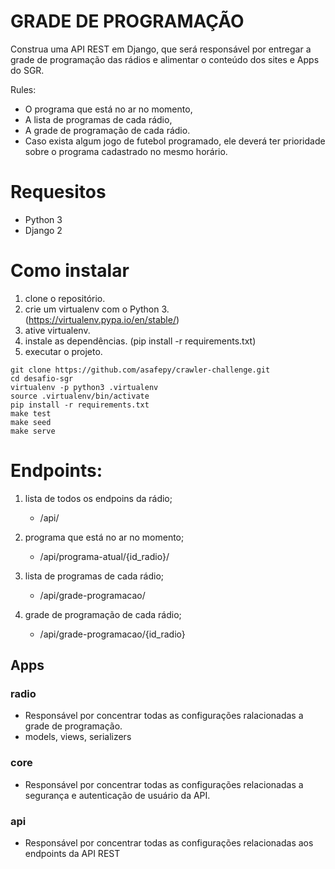 # GRADE DE PROGRAMAÇÃO

Construa uma API REST em Django, que será responsável por entregar a grade de programação das rádios e alimentar o conteúdo dos sites e Apps do SGR.

Rules:
 - O programa que está no ar no momento,
 - A lista de programas de cada rádio,
 - A grade de programação de cada rádio.
 - Caso exista algum jogo de futebol programado, ele deverá ter prioridade sobre o programa cadastrado no mesmo horário.
 
 
# Requesitos
 - Python 3
 - Django 2
 
# Como instalar

 1. clone o repositório.
 2. crie um virtualenv com o Python 3. (https://virtualenv.pypa.io/en/stable/)
 3. ative virtualenv.
 4. instale as dependências. (pip install -r requirements.txt)
 5. executar o projeto.
 
 ```console
 git clone https://github.com/asafepy/crawler-challenge.git
 cd desafio-sgr
 virtualenv -p python3 .virtualenv
 source .virtualenv/bin/activate
 pip install -r requirements.txt
 make test
 make seed
 make serve
```

# Endpoints:

1. lista de todos os endpoins da rádio;  
	- /api/

2. programa que está no ar no momento;
	- /api/programa-atual/{id_radio}/

3. lista de programas de cada rádio;  
	- /api/grade-programacao/
 
4. grade de programação de cada rádio;  
	- /api/grade-programacao/{id_radio}
        
## Apps
 
### radio
- Responsável por concentrar todas as configurações ralacionadas a grade de programação.
- models, views, serializers



### core
- Responsável por concentrar todas as configurações relacionadas a segurança e autenticação de usuário da API.


### api
- Responsável por concentrar todas as configurações relacionadas aos endpoints da API REST